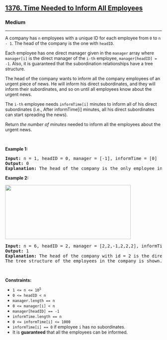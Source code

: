 <h2><a href="https://leetcode.com/problems/time-needed-to-inform-all-employees/?envType=study-plan-v2&envId=graph-theory">1376. Time Needed to Inform All Employees</a></h2><h3>Medium</h3><hr><p>A company has <code>n</code> employees with a unique ID for each employee from <code>0</code> to <code>n - 1</code>. The head of the company is the one with <code>headID</code>.</p>

<p>Each employee has one direct manager given in the <code>manager</code> array where <code>manager[i]</code> is the direct manager of the <code>i-th</code> employee, <code>manager[headID] = -1</code>. Also, it is guaranteed that the subordination relationships have a tree structure.</p>

<p>The head of the company wants to inform all the company employees of an urgent piece of news. He will inform his direct subordinates, and they will inform their subordinates, and so on until all employees know about the urgent news.</p>

<p>The <code>i-th</code> employee needs <code>informTime[i]</code> minutes to inform all of his direct subordinates (i.e., After informTime[i] minutes, all his direct subordinates can start spreading the news).</p>

<p>Return <em>the number of minutes</em> needed to inform all the employees about the urgent news.</p>

<p>&nbsp;</p>
<p><strong class="example">Example 1:</strong></p>

<pre>
<strong>Input:</strong> n = 1, headID = 0, manager = [-1], informTime = [0]
<strong>Output:</strong> 0
<strong>Explanation:</strong> The head of the company is the only employee in the company.
</pre>

<p><strong class="example">Example 2:</strong></p>
<img alt="" src="https://assets.leetcode.com/uploads/2020/02/27/graph.png" style="width: 404px; height: 174px;" />
<pre>
<strong>Input:</strong> n = 6, headID = 2, manager = [2,2,-1,2,2,2], informTime = [0,0,1,0,0,0]
<strong>Output:</strong> 1
<strong>Explanation:</strong> The head of the company with id = 2 is the direct manager of all the employees in the company and needs 1 minute to inform them all.
The tree structure of the employees in the company is shown.
</pre>

<p>&nbsp;</p>
<p><strong>Constraints:</strong></p>

<ul>
	<li><code>1 &lt;= n &lt;= 10<sup>5</sup></code></li>
	<li><code>0 &lt;= headID &lt; n</code></li>
	<li><code>manager.length == n</code></li>
	<li><code>0 &lt;= manager[i] &lt; n</code></li>
	<li><code>manager[headID] == -1</code></li>
	<li><code>informTime.length == n</code></li>
	<li><code>0 &lt;= informTime[i] &lt;= 1000</code></li>
	<li><code>informTime[i] == 0</code> if employee <code>i</code> has no subordinates.</li>
	<li>It is <strong>guaranteed</strong> that all the employees can be informed.</li>
</ul>

